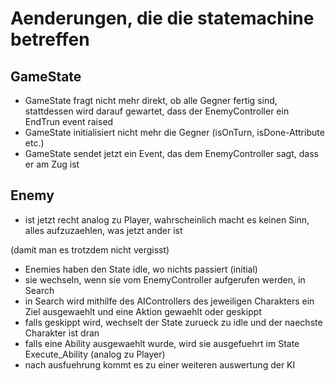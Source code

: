 ﻿# Aenderungen, die die statemachine betreffen

## GameState
- GameState fragt nicht mehr direkt, ob alle Gegner fertig sind, stattdessen wird darauf gewartet, dass der EnemyController ein EndTrun event raised
- GameState initialisiert nicht mehr die Gegner (isOnTurn, isDone-Attribute etc.)
- GameState sendet jetzt ein Event, das dem EnemyController sagt, dass er am Zug ist

## Enemy
- ist jetzt recht analog zu Player, wahrscheinlich macht es keinen Sinn, alles aufzuzaehlen, was jetzt ander ist

(damit man es trotzdem nicht vergisst)
- Enemies haben den State idle, wo nichts passiert (initial)
- sie wechseln, wenn sie vom EnemyController aufgerufen werden, in Search
- in Search wird mithilfe des AIControllers des jeweiligen Charakters ein Ziel ausgewaehlt und eine Aktion gewaehlt oder geskippt
- falls geskippt wird, wechselt der State zurueck zu idle und der naechste Charakter ist dran
- falls eine Ability ausgewaehlt wurde, wird sie ausgefuehrt im State Execute_Ability (analog zu Player)
- nach ausfuehrung kommt es zu einer weiteren auswertung der KI